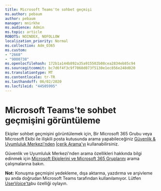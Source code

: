 ```yaml
---
title: Microsoft Teams'te sohbet geçmişi
ms.author: pebaum
author: pebaum
manager: mnirkhe
ms.audience: Admin
ms.topic: article
ROBOTS: NOINDEX, NOFOLLOW
localization_priority: Normal
ms.collection: Adm_O365
ms.custom:
- "2668"
- "9000738"
ms.openlocfilehash: 172b1a144b892a35a915502b08cea2834eb85c94
ms.sourcegitcommit: bc7d6f4f3c9f7060d073f5130e1ec856e248d020
ms.translationtype: MT
ms.contentlocale: tr-TR
ms.lasthandoff: 06/02/2020
ms.locfileid: "44505995"
---
```

# <a name="viewing-chat-history-in-microsoft-teams"></a>Microsoft Teams'te sohbet geçmişini görüntüleme

Ekipler sohbet geçmişini görüntülemek için, Bir Microsoft 365 Grubu veya Microsoft Ekibi ile ilişkili posta kutusunda arama yapabileceğiniz [Güvenlik & Uyumluluk Merkezi'nden](https://sip.protection.office.com/insightdashboard) [İçerik Arama'yı](https://sip.protection.office.com/contentsearchbeta?ContentOnly=1) kullanabilirsiniz. 

Güvenlik ve Uyumluluk Merkezi'nden arama özellikleri hakkında bilgi edinmek için [Microsoft Ekiplerini ve Microsoft 365 Gruplarını](https://docs.microsoft.com/microsoft-365/compliance/content-search) arama çalışmalarına bakın. 

**Not:** Konuşma geçmişini yedekleme, dışa aktarma, yazdırma ve arşivleme şu anda doğrudan Microsoft Teams tarafından kullanılamıyor. Lütfen [UserVoice'ta](https://microsoftteams.uservoice.com/forums/555103-public/suggestions/16982542-backup-export-printing-archive-options?page=2&per_page=20)bu özelliği oylayın. 